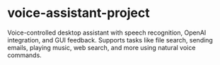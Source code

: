 # voice-assistant-project
Voice-controlled desktop assistant with speech recognition, OpenAI integration, and GUI feedback. Supports tasks like file search, sending emails, playing music, web search, and more using natural voice commands.
